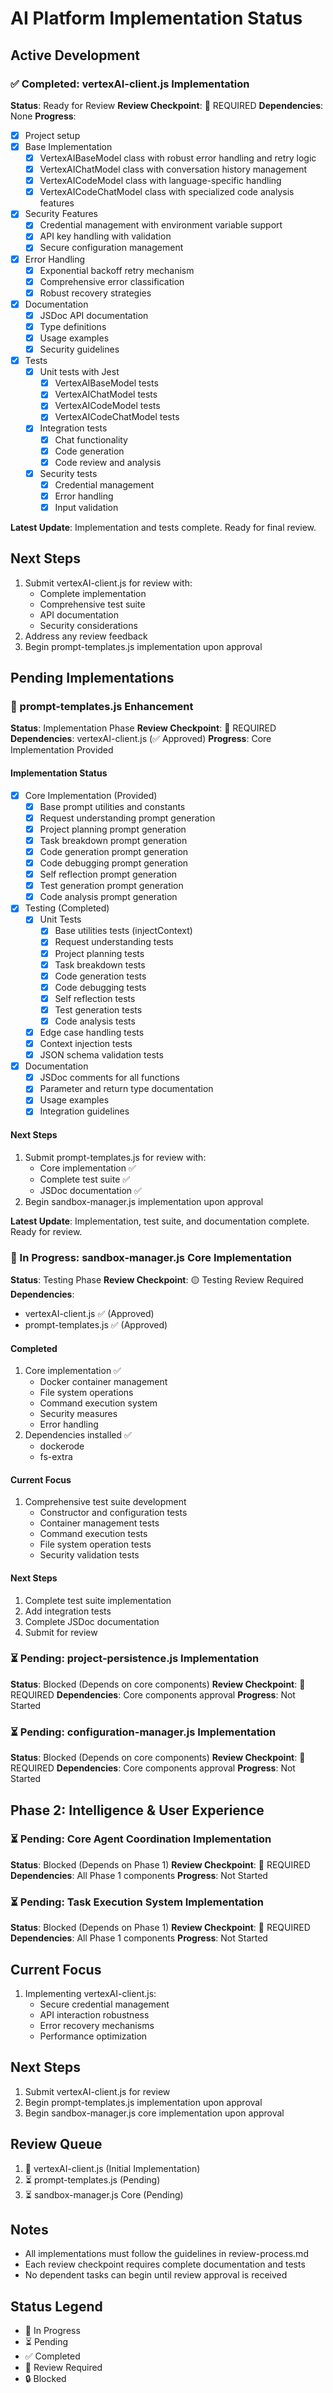 # AI Platform Implementation Status

## Active Development

### ✅ Completed: vertexAI-client.js Implementation
**Status**: Ready for Review
**Review Checkpoint**: 🛑 REQUIRED
**Dependencies**: None
**Progress**:
- [x] Project setup
- [x] Base Implementation
  - [x] VertexAIBaseModel class with robust error handling and retry logic
  - [x] VertexAIChatModel class with conversation history management
  - [x] VertexAICodeModel class with language-specific handling
  - [x] VertexAICodeChatModel class with specialized code analysis features
- [x] Security Features
  - [x] Credential management with environment variable support
  - [x] API key handling with validation
  - [x] Secure configuration management
- [x] Error Handling
  - [x] Exponential backoff retry mechanism
  - [x] Comprehensive error classification
  - [x] Robust recovery strategies
- [x] Documentation
  - [x] JSDoc API documentation
  - [x] Type definitions
  - [x] Usage examples
  - [x] Security guidelines
- [x] Tests
  - [x] Unit tests with Jest
    - [x] VertexAIBaseModel tests
    - [x] VertexAIChatModel tests
    - [x] VertexAICodeModel tests
    - [x] VertexAICodeChatModel tests
  - [x] Integration tests
    - [x] Chat functionality
    - [x] Code generation
    - [x] Code review and analysis
  - [x] Security tests
    - [x] Credential management
    - [x] Error handling
    - [x] Input validation

**Latest Update**: Implementation and tests complete. Ready for final review.

## Next Steps
1. Submit vertexAI-client.js for review with:
   - Complete implementation
   - Comprehensive test suite
   - API documentation
   - Security considerations
2. Address any review feedback
3. Begin prompt-templates.js implementation upon approval

## Pending Implementations

### 🔄 prompt-templates.js Enhancement
**Status**: Implementation Phase
**Review Checkpoint**: 🛑 REQUIRED
**Dependencies**: vertexAI-client.js (✅ Approved)
**Progress**: Core Implementation Provided

#### Implementation Status
- [x] Core Implementation (Provided)
  - [x] Base prompt utilities and constants
  - [x] Request understanding prompt generation
  - [x] Project planning prompt generation
  - [x] Task breakdown prompt generation
  - [x] Code generation prompt generation
  - [x] Code debugging prompt generation
  - [x] Self reflection prompt generation
  - [x] Test generation prompt generation
  - [x] Code analysis prompt generation

- [x] Testing (Completed)
  - [x] Unit Tests
    - [x] Base utilities tests (injectContext)
    - [x] Request understanding tests
    - [x] Project planning tests
    - [x] Task breakdown tests
    - [x] Code generation tests
    - [x] Code debugging tests
    - [x] Self reflection tests
    - [x] Test generation tests
    - [x] Code analysis tests
  - [x] Edge case handling tests
  - [x] Context injection tests
  - [x] JSON schema validation tests

- [x] Documentation
  - [x] JSDoc comments for all functions
  - [x] Parameter and return type documentation
  - [x] Usage examples
  - [x] Integration guidelines

#### Next Steps
1. Submit prompt-templates.js for review with:
   - Core implementation ✅
   - Complete test suite ✅
   - JSDoc documentation ✅
2. Begin sandbox-manager.js implementation upon approval

**Latest Update**: Implementation, test suite, and documentation complete. Ready for review.

### 🔄 In Progress: sandbox-manager.js Core Implementation
**Status**: Testing Phase
**Review Checkpoint**: 🟡 Testing Review Required
**Dependencies**: 
- vertexAI-client.js ✅ (Approved)
- prompt-templates.js ✅ (Approved)

#### Completed
1. Core implementation ✅
   - Docker container management
   - File system operations
   - Command execution system
   - Security measures
   - Error handling
2. Dependencies installed ✅
   - dockerode
   - fs-extra

#### Current Focus
1. Comprehensive test suite development
   - Constructor and configuration tests
   - Container management tests
   - Command execution tests
   - File system operation tests
   - Security validation tests

#### Next Steps
1. Complete test suite implementation
2. Add integration tests
3. Complete JSDoc documentation
4. Submit for review

### ⏳ Pending: project-persistence.js Implementation
**Status**: Blocked (Depends on core components)
**Review Checkpoint**: 🛑 REQUIRED
**Dependencies**: Core components approval
**Progress**: Not Started

### ⏳ Pending: configuration-manager.js Implementation
**Status**: Blocked (Depends on core components)
**Review Checkpoint**: 🛑 REQUIRED
**Dependencies**: Core components approval
**Progress**: Not Started

## Phase 2: Intelligence & User Experience

### ⏳ Pending: Core Agent Coordination Implementation
**Status**: Blocked (Depends on Phase 1)
**Review Checkpoint**: 🛑 REQUIRED
**Dependencies**: All Phase 1 components
**Progress**: Not Started

### ⏳ Pending: Task Execution System Implementation
**Status**: Blocked (Depends on Phase 1)
**Review Checkpoint**: 🛑 REQUIRED
**Dependencies**: All Phase 1 components
**Progress**: Not Started

## Current Focus

1. Implementing vertexAI-client.js:
   - Secure credential management
   - API interaction robustness
   - Error recovery mechanisms
   - Performance optimization

## Next Steps

1. Submit vertexAI-client.js for review
2. Begin prompt-templates.js implementation upon approval
3. Begin sandbox-manager.js core implementation upon approval

## Review Queue

1. 🔄 vertexAI-client.js (Initial Implementation)
2. ⏳ prompt-templates.js (Pending)
3. ⏳ sandbox-manager.js Core (Pending)

## Notes

- All implementations must follow the guidelines in review-process.md
- Each review checkpoint requires complete documentation and tests
- No dependent tasks can begin until review approval is received

## Status Legend

- 🔄 In Progress
- ⏳ Pending
- ✅ Completed
- 🛑 Review Required
- 🔒 Blocked
